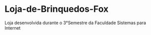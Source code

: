 # Loja-de-Brinquedos-Fox
 Loja desenvolvida durante o 3°Semestre da Faculdade Sistemas para Internet
